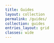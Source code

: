 ```yaml
---
title: Guides
layout: collection
permalink: /guides/
collection: guides
entries_layout: grid
classes: wide
---
```

